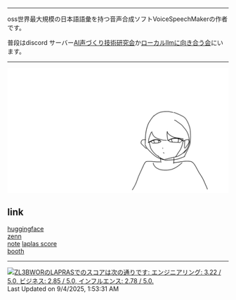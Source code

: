 
-----

oss世界最大規模の日本語語彙を持つ音声合成ソフトVoiceSpeechMakerの作者です。  

普段はdiscord サーバー[AI声づくり技術研究会](https://discord.gg/CU96Jd5Hau)か[ローカルllmに向き合う会](https://discord.gg/whhVuP8EM7)にいます。

-----
![自画像](https://github.com/WariHima/WariHima/blob/main/github%20banner.png)
## link
[huggingface](https://huggingface.co/WariHima)  
[zenn](https://zenn.dev/warihima)  
[note](https://note.com/kyukatei_hima)
[laplas score](https://lapras.com/person)  
[booth](https://warihima-soft.booth.pm/)

-----

<!--START_SECTION:lapras-card-->
<p ><a href="https://lapras.com/public/ZL3BWOR" target="_blank" rel="noopener noreferrer"><img alt="ZL3BWORのLAPRASでのスコアは次の通りです: エンジニアリング: 3.22 / 5.0, ビジネス: 2.85 / 5.0, インフルエンス: 2.78 / 5.0." src="https://lapras-card-generator.vercel.app/api/svg?e=3.22&b=2.85&i=2.78&b1=%23020E27&b2=%230E5593&i1=%23030E21&i2=%231688BF&l=ja" width="400" ></a>  
Last Updated on 9/4/2025, 1:53:31 AM</p>
<!--END_SECTION:lapras-card-->


<!---
WariHima/WariHima is a ✨ special ✨ repository because its `README.md` (this file) appears on your GitHub profile.
You can click the Preview link to take a look at your changes.
--->
